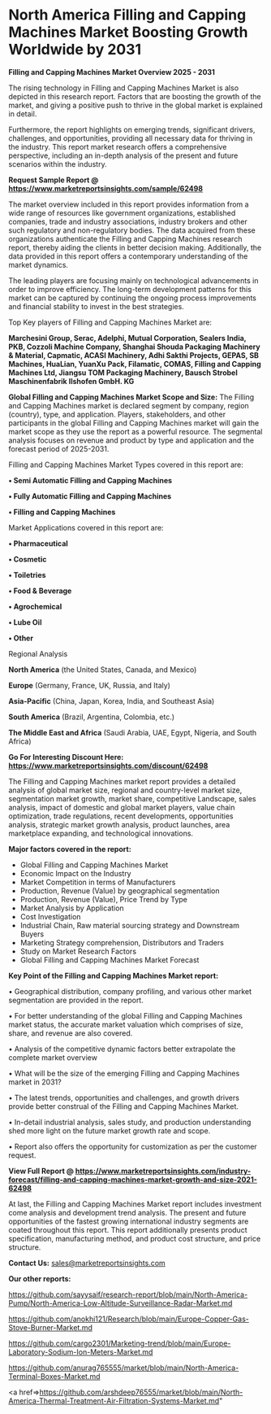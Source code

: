 # North America Filling and Capping Machines Market Boosting Growth Worldwide by 2031

<Strong> Filling and Capping Machines Market Overview 2025 - 2031</strong>

The rising technology in Filling and Capping Machines Market is also depicted in this research report. Factors that are boosting the growth of the market, and giving a positive push to thrive in the global market is explained in detail.

Furthermore, the report highlights on emerging trends, significant drivers, challenges, and opportunities, providing all necessary data for thriving in the industry. This report market research offers a comprehensive perspective, including an in-depth analysis of the present and future scenarios within the industry.

<strong>Request Sample Report @ <a href=https://www.marketreportsinsights.com/sample/62498>https://www.marketreportsinsights.com/sample/62498</a></strong>

The market overview included in this report provides information from a wide range of resources like government organizations, established companies, trade and industry associations, industry brokers and other such regulatory and non-regulatory bodies. The data acquired from these organizations authenticate the Filling and Capping Machines research report, thereby aiding the clients in better decision making. Additionally, the data provided in this report offers a contemporary understanding of the market dynamics.

The leading players are focusing mainly on technological advancements in order to improve efficiency. The long-term development patterns for this market can be captured by continuing the ongoing process improvements and financial stability to invest in the best strategies.

Top Key players of Filling and Capping Machines Market are:

<strong>Marchesini Group, Serac, Adelphi, Mutual Corporation, Sealers India, PKB, Cozzoli Machine Company, Shanghai Shouda Packaging Machinery & Material, Capmatic, ACASI Machinery, Adhi Sakthi Projects, GEPAS, SB Machines, HuaLian, YuanXu Pack, Filamatic, COMAS, Filling and Capping Machines Ltd, Jiangsu TOM Packaging Machinery, Bausch Strobel Maschinenfabrik Ilshofen GmbH. KG</strong>

<strong><b>Global Filling and Capping Machines Market Scope and Size:</b></strong>
The Filling and Capping Machines market is declared segment by company, region (country), type, and application. Players, stakeholders, and other participants in the global Filling and Capping Machines market will gain the market scope as they use the report as a powerful resource. The segmental analysis focuses on revenue and product by type and application and the forecast period of 2025-2031.

Filling and Capping Machines Market Types covered in this report are:

<strong>• Semi Automatic Filling and Capping Machines

• Fully Automatic Filling and Capping Machines

• Filling and Capping Machines</strong>

Market Applications covered in this report are:

<strong>• Pharmaceutical

• Cosmetic

• Toiletries

• Food & Beverage

• Agrochemical

• Lube Oil

• Other</strong> 

Regional Analysis

<strong>North America</strong> (the United States, Canada, and Mexico)

<strong>Europe</strong> (Germany, France, UK, Russia, and Italy)

<strong>Asia-Pacific</strong> (China, Japan, Korea, India, and Southeast Asia)

<strong>South America</strong> (Brazil, Argentina, Colombia, etc.)

<strong>The Middle East and Africa</strong> (Saudi Arabia, UAE, Egypt, Nigeria, and South Africa)

<strong>Go For Interesting Discount Here: <a href=https://www.marketreportsinsights.com/discount/62498>https://www.marketreportsinsights.com/discount/62498</a></strong>

The Filling and Capping Machines market report provides a detailed analysis of global market size, regional and country-level market size, segmentation market growth, market share, competitive Landscape, sales analysis, impact of domestic and global market players, value chain optimization, trade regulations, recent developments, opportunities analysis, strategic market growth analysis, product launches, area marketplace expanding, and technological innovations.

<strong><b>Major factors covered in the report:</b></strong>
<ul>
  <li>Global Filling and Capping Machines Market </li>
  <li>Economic Impact on the Industry</li>
  <li>Market Competition in terms of Manufacturers</li>
  <li>Production, Revenue (Value) by geographical segmentation</li>
  <li>Production, Revenue (Value), Price Trend by Type</li>
  <li>Market Analysis by Application</li>
  <li>Cost Investigation</li>
  <li>Industrial Chain, Raw material sourcing strategy and Downstream Buyers</li>
  <li>Marketing Strategy comprehension, Distributors and Traders</li>
  <li>Study on Market Research Factors</li>
  <li>Global Filling and Capping Machines Market Forecast</li>
</ul>

<strong><b>Key Point of the Filling and Capping Machines Market report:</b></strong>

• Geographical distribution, company profiling, and various other market segmentation are provided in the report.

• For better understanding of the global Filling and Capping Machines market status, the accurate market valuation which comprises of size, share, and revenue are also covered.

• Analysis of the competitive dynamic factors better extrapolate the complete market overview

• What will be the size of the emerging Filling and Capping Machines market in 2031?

• The latest trends, opportunities and challenges, and growth drivers provide better construal of the Filling and Capping Machines Market.

• In-detail industrial analysis, sales study, and production understanding shed more light on the future market growth rate and scope.

• Report also offers the opportunity for customization as per the customer request.

<strong><b>View Full Report @ <a href=https://www.marketreportsinsights.com/industry-forecast/filling-and-capping-machines-market-growth-and-size-2021-62498>https://www.marketreportsinsights.com/industry-forecast/filling-and-capping-machines-market-growth-and-size-2021-62498</a></b></strong>


At last, the Filling and Capping Machines Market report includes investment come analysis and development trend analysis. The present and future opportunities of the fastest growing international industry segments are coated throughout this report. This report additionally presents product specification, manufacturing method, and product cost structure, and price structure.

<strong>Contact Us:</strong>
sales@marketreportsinsights.com

<strong>Our other reports:</strong>

<a href=https://github.com/sayysaif/research-report/blob/main/North-America-Pump/North-America-Low-Altitude-Surveillance-Radar-Market.md>https://github.com/sayysaif/research-report/blob/main/North-America-Pump/North-America-Low-Altitude-Surveillance-Radar-Market.md</a>

<a href=https://github.com/anokhi121/Research/blob/main/Europe-Copper-Gas-Stove-Burner-Market.md>https://github.com/anokhi121/Research/blob/main/Europe-Copper-Gas-Stove-Burner-Market.md</a>

<a href=https://github.com/cargo2301/Marketing-trend/blob/main/Europe-Laboratory-Sodium-Ion-Meters-Market.md>https://github.com/cargo2301/Marketing-trend/blob/main/Europe-Laboratory-Sodium-Ion-Meters-Market.md</a>

<a href=https://github.com/anurag765555/market/blob/main/North-America-Terminal-Boxes-Market.md>https://github.com/anurag765555/market/blob/main/North-America-Terminal-Boxes-Market.md</a>

<a href=>https://github.com/arshdeep76555/market/blob/main/North-America-Thermal-Treatment-Air-Filtration-Systems-Market.md</a>"
